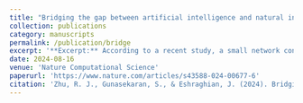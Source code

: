 ```yaml
---
title: "Bridging the gap between artificial intelligence and natural intelligence"
collection: publications
category: manuscripts
permalink: /publication/bridge
excerpt: '**Excerpt:** According to a recent study, a small network consisting of four leaky integrate-and-fire neurons can reproduce the behavior of a single Hodgkin–Huxley neuron, thereby bridging the gap between endogenous and exogenous complexity.'
date: 2024-08-16
venue: 'Nature Computational Science'
paperurl: 'https://www.nature.com/articles/s43588-024-00677-6'
citation: 'Zhu, R. J., Gunasekaran, S., & Eshraghian, J. (2024). Bridging the gap between artificial intelligence and natural intelligence. Nature Computational Science, 4(8), 559-560.'
---
```


